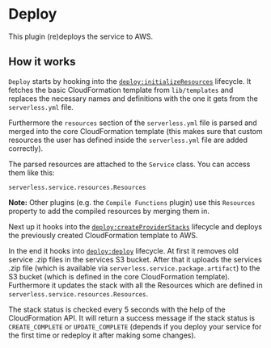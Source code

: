 # Deploy

This plugin (re)deploys the service to AWS.

## How it works

`Deploy` starts by hooking into the [`deploy:initializeResources`](/lib/plugins/deploy) lifecycle.
It fetches the basic CloudFormation template from `lib/templates` and replaces the necessary names and definitions
with the one it gets from the `serverless.yml` file.

Furthermore the `resources` section of the `serverless.yml` file is parsed and merged into the core CloudFormation
template (this makes sure that custom resources the user has defined inside the `serverless.yml` file are added correctly).

The parsed resources are attached to the `Service` class. You can access them like this:
```
serverless.service.resources.Resources
```

**Note:**
Other plugins (e.g. the `Compile Functions` plugin) use this `Resources` property to add the compiled resources by
merging them in.

Next up it hooks into the [`deploy:createProviderStacks`](/lib/plugins/deploy) lifecycle and deploys the
previously created CloudFormation template to AWS.

In the end it hooks into [`deploy:deploy`](/lib/plugins/deploy) lifecycle. At first it removes old service .zip files
in the services S3 bucket. After that it uploads the services .zip file (which is available via
`serverless.service.package.artifact`) to the S3 bucket (which is defined in the core CloudFormation template).
Furthermore it updates the stack with all the Resources which are defined in `serverless.service.resources.Resources`.

The stack status is checked every 5 seconds with the help of the CloudFormation API. It will return a success message if
the stack status is `CREATE_COMPLETE` or `UPDATE_COMPLETE` (depends if you deploy your service for the first time or
redeploy it after making some changes).

